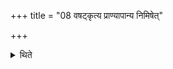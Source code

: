 +++
title = "08 वषट्कृत्य प्राण्यापान्य निमिषेत्"

+++

<details><summary>थिते</summary>

8. After having uttered the Vaṣaṭ, having breathed in and out, he should close the eyes for a moment.
</details>
